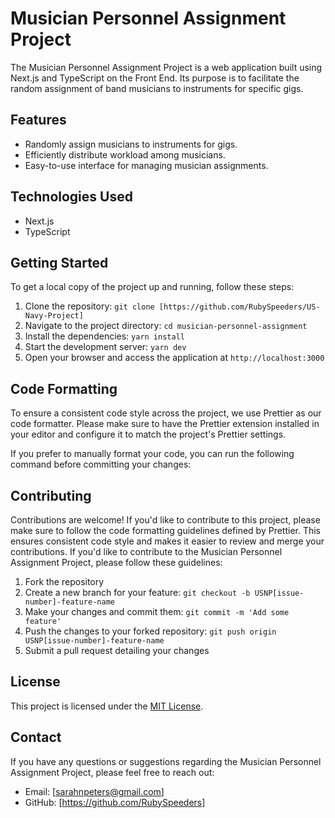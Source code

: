 # Musician Personnel Assignment Project

The Musician Personnel Assignment Project is a web application built using Next.js and TypeScript on the Front End. Its purpose is to facilitate the random assignment of band musicians to instruments for specific gigs.

## Features

- Randomly assign musicians to instruments for gigs.
- Efficiently distribute workload among musicians.
- Easy-to-use interface for managing musician assignments.

## Technologies Used

- Next.js
- TypeScript

## Getting Started

To get a local copy of the project up and running, follow these steps:

1. Clone the repository: `git clone [https://github.com/RubySpeeders/US-Navy-Project]`
2. Navigate to the project directory: `cd musician-personnel-assignment`
3. Install the dependencies: `yarn install`
4. Start the development server: `yarn dev`
5. Open your browser and access the application at `http://localhost:3000`

## Code Formatting

To ensure a consistent code style across the project, we use Prettier as our code formatter. Please make sure to have the Prettier extension installed in your editor and configure it to match the project's Prettier settings.

If you prefer to manually format your code, you can run the following command before committing your changes:

## Contributing

Contributions are welcome! If you'd like to contribute to this project, please make sure to follow the code formatting guidelines defined by Prettier. This ensures consistent code style and makes it easier to review and merge your contributions. If you'd like to contribute to the Musician Personnel Assignment Project, please follow these guidelines:

1. Fork the repository
2. Create a new branch for your feature: `git checkout -b USNP[issue-number]-feature-name`
3. Make your changes and commit them: `git commit -m 'Add some feature'`
4. Push the changes to your forked repository: `git push origin USNP[issue-number]-feature-name`
5. Submit a pull request detailing your changes

## License

This project is licensed under the [MIT License](LICENSE).

## Contact

If you have any questions or suggestions regarding the Musician Personnel Assignment Project, please feel free to reach out:

- Email: [sarahnpeters@gmail.com]
- GitHub: [https://github.com/RubySpeeders]
